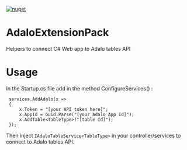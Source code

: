 [![nuget](https://img.shields.io/nuget/v/AdaloExtensionPack.Core)](https://www.nuget.org/packages/AdaloExtensionPack.Core)

# AdaloExtensionPack

Helpers to connect C# Web app to Adalo tables API

# Usage 

In the Startup.cs file add in the method ConfigureServices() : 

     services.AddAdalo(x =>
     {
         x.Token = "[your API token here]";
         x.AppId = Guid.Parse("[your Adalo App Id]");
         x.AddTable<TableType>("[table Id]");
     });
     
Then inject `IAdaloTableService<TableType>` in your controller/services to connect to Adalo tables API.

